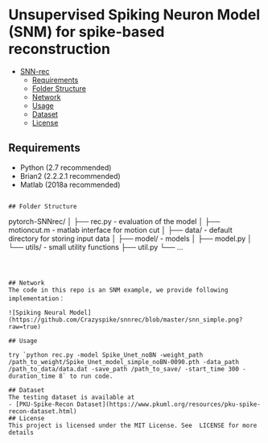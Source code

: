 # Unsupervised Spiking Neuron Model (SNM) for spike-based reconstruction

<!-- @import "[TOC]" {cmd="toc" depthFrom=1 depthTo=6 orderedList=false} -->

<!-- code_chunk_output -->

* [SNN-rec](#snn-rec)
	* [Requirements](#requirements)
	* [Folder Structure](#folder-structure)
	* [Network](#network)
	* [Usage](#usage)
	* [Dataset](#dataset)
	* [License](#license)

<!-- /code_chunk_output -->

## Requirements
* Python (2.7 recommended)
* Brian2 (2.2.2.1 recommended)
* Matlab (2018a recommended)

```

## Folder Structure
  ```
  pytorch-SNNrec/
  │
  ├── rec.py - evaluation of the model
  │
  ├── motioncut.m - matlab interface for motion cut
  │
  ├── data/ - default directory for storing input data
  │
  ├── model/ - models
  │   ├── model.py
  │  
  └── utils/ - small utility functions
      ├── util.py
      └── ...
  ```



## Network
The code in this repo is an SNM example, we provide following implementation：

![Spiking Neural Model](https://github.com/Crazyspike/snnrec/blob/master/snn_simple.png?raw=true)

## Usage

try `python rec.py -model Spike_Unet_noBN -weight_path /path_to_weight/Spike_Unet_model_simple_noBN-0090.pth -data_path /path_to_data/data.dat -save_path /path_to_save/ -start_time 300 -duration_time 8` to run code.

## Dataset
The testing dataset is available at
- [PKU-Spike-Recon Dataset](https://www.pkuml.org/resources/pku-spike-recon-dataset.html)
## License
This project is licensed under the MIT License. See  LICENSE for more details
